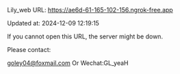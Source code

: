 Lily_web URL: https://ae6d-61-165-102-156.ngrok-free.app

Updated at: 2024-12-09 12:19:15

If you cannot open this URL, the server might be down.

Please contact: 

goley04@foxmail.com Or Wechat:GL_yeaH